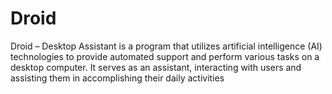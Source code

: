 # Droid
Droid – Desktop Assistant is a program that utilizes artificial intelligence (AI) technologies to provide automated support and perform various tasks on a desktop computer. It serves as an assistant, interacting with users and assisting them in accomplishing their daily activities
